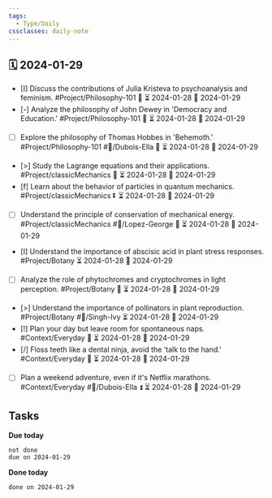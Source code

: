 ```yaml
---
tags:
  - Type/Daily
cssclasses: daily-note
---
```


## 🗓️ 2024-01-29

- [I] Discuss the contributions of Julia Kristeva to psychoanalysis and feminism. #Project/Philosophy-101 🔽 ⏳ 2024-01-28 📅 2024-01-29
- [-] Analyze the philosophy of John Dewey in 'Democracy and Education.' #Project/Philosophy-101 🔼 ⏳ 2024-01-28 📅 2024-01-29
- [ ] Explore the philosophy of Thomas Hobbes in 'Behemoth.' #Project/Philosophy-101 #👤/Dubois-Ella 🔼 ⏳ 2024-01-28 📅 2024-01-29
- [>] Study the Lagrange equations and their applications. #Project/classicMechanics 🔼 ⏳ 2024-01-28 📅 2024-01-29
- [f] Learn about the behavior of particles in quantum mechanics. #Project/classicMechanics ⏬ ⏳ 2024-01-28 📅 2024-01-29
- [ ] Understand the principle of conservation of mechanical energy. #Project/classicMechanics #👤/Lopez-George 🔽 ⏳ 2024-01-28 📅 2024-01-29
- [I] Understand the importance of abscisic acid in plant stress responses. #Project/Botany ⏳ 2024-01-28 📅 2024-01-29
- [ ] Analyze the role of phytochromes and cryptochromes in light perception. #Project/Botany 🔽 ⏳ 2024-01-28 📅 2024-01-29
- [>] Understand the importance of pollinators in plant reproduction. #Project/Botany #👤/Singh-Ivy ⏳ 2024-01-28 📅 2024-01-29
- [!] Plan your day but leave room for spontaneous naps. #Context/Everyday 🔼 ⏳ 2024-01-28 📅 2024-01-29
- [/] Floss teeth like a dental ninja, avoid the 'talk to the hand.' #Context/Everyday 🔽 ⏳ 2024-01-28 📅 2024-01-29
- [ ] Plan a weekend adventure, even if it's Netflix marathons. #Context/Everyday #👤/Dubois-Ella ⏫ ⏳ 2024-01-28 📅 2024-01-29

## Tasks

**Due today**

```tasks
not done
due on 2024-01-29
```

**Done today**

```tasks
done on 2024-01-29
```
            